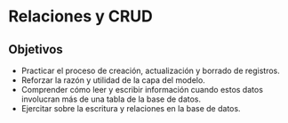 # Relaciones y CRUD

## Objetivos
- Practicar el proceso de creación, actualización y borrado de registros. 
- Reforzar la razón y utilidad de la capa del modelo. 
- Comprender cómo leer y escribir información cuando estos datos involucran más de una tabla de la base de datos.
- Ejercitar sobre la escritura y relaciones en la base de datos. 
